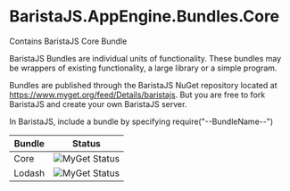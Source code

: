BaristaJS.AppEngine.Bundles.Core
=================

Contains BaristaJS Core Bundle

BaristaJS Bundles are individual units of functionality. These bundles may be wrappers of existing functionality, a large library or a simple program.

Bundles are published through the BaristaJS NuGet repository located at https://www.myget.org/feed/Details/baristajs. But you are free to fork BaristaJS and create your own BaristaJS server.


In BaristaJS, include a bundle by specifying require("--BundleName--")

|Bundle|Status|
|------|------|
|Core|<img src="https://www.myget.org/BuildSource/Badge/baristajs?identifier=774b51d9-8f0a-45f5-abe8-6e87d9acefa2" alt="MyGet Status"/>|
|Lodash|<img src="https://www.myget.org/BuildSource/Badge/baristajs?identifier=6e9afa85-8657-48c9-baa8-807336a04c8e" alt="MyGet Status"/>|
